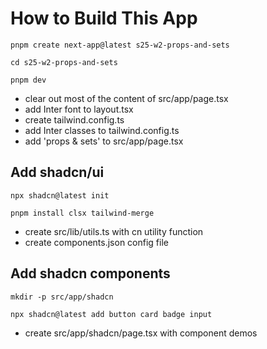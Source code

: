 # How to Build This App

`pnpm create next-app@latest s25-w2-props-and-sets`

`cd s25-w2-props-and-sets`

`pnpm dev`

- clear out most of the content of src/app/page.tsx
- add Inter font to layout.tsx
- create tailwind.config.ts
- add Inter classes to tailwind.config.ts
- add 'props & sets' to src/app/page.tsx

## Add shadcn/ui

`npx shadcn@latest init`

`pnpm install clsx tailwind-merge`

- create src/lib/utils.ts with cn utility function
- create components.json config file

## Add shadcn components

`mkdir -p src/app/shadcn`

`npx shadcn@latest add button card badge input`

- create src/app/shadcn/page.tsx with component demos
